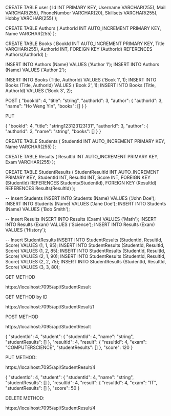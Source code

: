 CREATE TABLE user (
    Id INT PRIMARY KEY,
    Username VARCHAR(255),
    Mail VARCHAR(255),
    PhoneNumber VARCHAR(20),
    Skillsets VARCHAR(255),
    Hobby VARCHAR(255)
);

CREATE TABLE Authors (
    AuthorId INT AUTO_INCREMENT PRIMARY KEY,
    Name VARCHAR(255)
);

CREATE TABLE Books (
    BookId INT AUTO_INCREMENT PRIMARY KEY,
    Title VARCHAR(255),
    AuthorId INT,
    FOREIGN KEY (AuthorId) REFERENCES Authors(AuthorId)
);


INSERT INTO Authors (Name) VALUES ('Author 1');
INSERT INTO Authors (Name) VALUES ('Author 2');

INSERT INTO Books (Title, AuthorId) VALUES ('Book 1', 1);
INSERT INTO Books (Title, AuthorId) VALUES ('Book 2', 1);
INSERT INTO Books (Title, AuthorId) VALUES ('Book 3', 2);


POST 
{
  "bookId": 4,
  "title": "string",
  "authorId": 3,
  "author": {
    "authorId": 3,
    "name": "Ho Weng Yin",
    "books": []
  }
}


PUT

{
  "bookId": 4,
  "title": "string123123123131",
  "authorId": 3,
  "author": {
    "authorId": 3,
    "name": "string",
    "books": []
  }
}


CREATE TABLE Students (
    StudentId INT AUTO_INCREMENT PRIMARY KEY,
    Name VARCHAR(255)
);

CREATE TABLE Results (
    ResultId INT AUTO_INCREMENT PRIMARY KEY,
    Exam VARCHAR(255)
);

CREATE TABLE StudentResults (
    StudentResultId INT AUTO_INCREMENT PRIMARY KEY,
    StudentId INT,
    ResultId INT,
    Score INT,
    FOREIGN KEY (StudentId) REFERENCES Students(StudentId),
    FOREIGN KEY (ResultId) REFERENCES Results(ResultId)
);

-- Insert Students
INSERT INTO Students (Name) VALUES ('John Doe');
INSERT INTO Students (Name) VALUES ('Jane Doe');
INSERT INTO Students (Name) VALUES ('Bob Smith');

-- Insert Results
INSERT INTO Results (Exam) VALUES ('Math');
INSERT INTO Results (Exam) VALUES ('Science');
INSERT INTO Results (Exam) VALUES ('History');

-- Insert StudentResults
INSERT INTO StudentResults (StudentId, ResultId, Score) VALUES (1, 1, 95);
INSERT INTO StudentResults (StudentId, ResultId, Score) VALUES (1, 2, 85);
INSERT INTO StudentResults (StudentId, ResultId, Score) VALUES (2, 1, 90);
INSERT INTO StudentResults (StudentId, ResultId, Score) VALUES (2, 2, 75);
INSERT INTO StudentResults (StudentId, ResultId, Score) VALUES (3, 3, 80);

GET METHOD

https://localhost:7095/api/StudentResult

GET METHOD by ID

https://localhost:7095/api/StudentResult/1

POST METHOD

https://localhost:7095/api/StudentResult

{
  "studentId": 4,
  "student": {
    "studentId": 4,
    "name": "string",
    "studentResults": []
  },
  "resultId": 4,
  "result": {
    "resultId": 4,
    "exam": "COMPUTERSCIENCE",
    "studentResults": []
  },
  "score": 120
}

PUT METHOD:

https://localhost:7095/api/StudentResult/4

{
  "studentId": 4,
  "student": {
    "studentId": 4,
    "name": "string",
    "studentResults": []
  },
  "resultId": 4,
  "result": {
    "resultId": 4,
    "exam": "IT",
    "studentResults": []
  },
  "score": 50
}

DELETE METHOD:

https://localhost:7095/api/StudentResult/4
